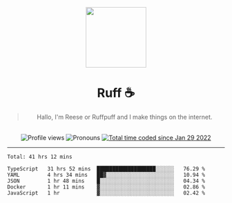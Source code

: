 <div align='center'>
  <img src='https://ruff.cafe/cdn/ruffpuff.jpg' width='140' height='140' />
  <h1>Ruff ☕️</h1>
  <blockquote>Hallo, I'm Reese or Ruffpuff and I make things on the internet.</blockquote>
  
  <br />
  
  <img alt="Profile views" src="https://komarev.com/ghpvc/?username=ruffpuff1" />
  <img alt='Pronouns' src='https://img.shields.io/endpoint?url=https://pronoundb.org/shields/61181f81be124c42b207bffd' />
  <a href="https://wakatime.com/@72bf611d-9557-4a85-aa1d-46f6a3346744"><img src="https://wakatime.com/badge/user/72bf611d-9557-4a85-aa1d-46f6a3346744.svg" alt="Total time coded since Jan 29 2022" /></a>
</div>

<hr />

<!--START_SECTION:waka-->
```text
Total: 41 hrs 12 mins

TypeScript   31 hrs 52 mins  ███████████████████░░░░░░   76.29 % 
YAML         4 hrs 34 mins   ██▓░░░░░░░░░░░░░░░░░░░░░░   10.94 % 
JSON         1 hr 48 mins    █░░░░░░░░░░░░░░░░░░░░░░░░   04.34 % 
Docker       1 hr 11 mins    ▓░░░░░░░░░░░░░░░░░░░░░░░░   02.86 % 
JavaScript   1 hr            ▓░░░░░░░░░░░░░░░░░░░░░░░░   02.42 % 
```
<!--END_SECTION:waka-->
